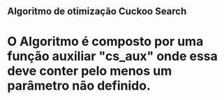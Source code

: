 ## Algoritmo de otimização Cuckoo Search

# O Algoritmo é composto por uma função auxiliar "cs_aux" onde essa deve conter pelo menos um parâmetro não definido.
